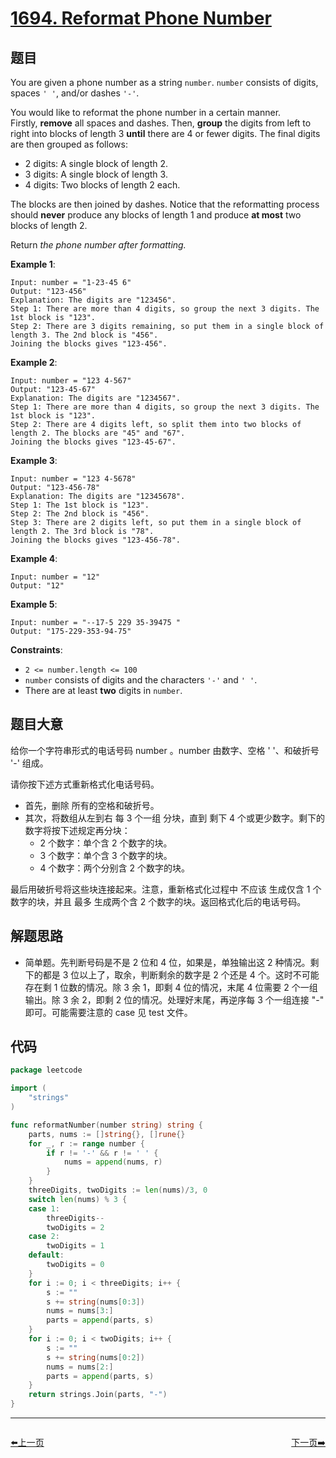 # [1694. Reformat Phone Number](https://leetcode.com/problems/reformat-phone-number/)


## 题目

You are given a phone number as a string `number`. `number` consists of digits, spaces `' '`, and/or dashes `'-'`.

You would like to reformat the phone number in a certain manner. Firstly, **remove** all spaces and dashes. Then, **group** the digits from left to right into blocks of length 3 **until** there are 4 or fewer digits. The final digits are then grouped as follows:

- 2 digits: A single block of length 2.
- 3 digits: A single block of length 3.
- 4 digits: Two blocks of length 2 each.

The blocks are then joined by dashes. Notice that the reformatting process should **never** produce any blocks of length 1 and produce **at most** two blocks of length 2.

Return *the phone number after formatting.*

**Example 1**:

```
Input: number = "1-23-45 6"
Output: "123-456"
Explanation: The digits are "123456".
Step 1: There are more than 4 digits, so group the next 3 digits. The 1st block is "123".
Step 2: There are 3 digits remaining, so put them in a single block of length 3. The 2nd block is "456".
Joining the blocks gives "123-456".

```

**Example 2**:

```
Input: number = "123 4-567"
Output: "123-45-67"
Explanation: The digits are "1234567".
Step 1: There are more than 4 digits, so group the next 3 digits. The 1st block is "123".
Step 2: There are 4 digits left, so split them into two blocks of length 2. The blocks are "45" and "67".
Joining the blocks gives "123-45-67".

```

**Example 3**:

```
Input: number = "123 4-5678"
Output: "123-456-78"
Explanation: The digits are "12345678".
Step 1: The 1st block is "123".
Step 2: The 2nd block is "456".
Step 3: There are 2 digits left, so put them in a single block of length 2. The 3rd block is "78".
Joining the blocks gives "123-456-78".

```

**Example 4**:

```
Input: number = "12"
Output: "12"

```

**Example 5**:

```
Input: number = "--17-5 229 35-39475 "
Output: "175-229-353-94-75"

```

**Constraints**:

- `2 <= number.length <= 100`
- `number` consists of digits and the characters `'-'` and `' '`.
- There are at least **two** digits in `number`.

## 题目大意

给你一个字符串形式的电话号码 number 。number 由数字、空格 ' '、和破折号 '-' 组成。

请你按下述方式重新格式化电话号码。

- 首先，删除 所有的空格和破折号。
- 其次，将数组从左到右 每 3 个一组 分块，直到 剩下 4 个或更少数字。剩下的数字将按下述规定再分块：
    - 2 个数字：单个含 2 个数字的块。
    - 3 个数字：单个含 3 个数字的块。
    - 4 个数字：两个分别含 2 个数字的块。

最后用破折号将这些块连接起来。注意，重新格式化过程中 不应该 生成仅含 1 个数字的块，并且 最多 生成两个含 2 个数字的块。返回格式化后的电话号码。

## 解题思路

- 简单题。先判断号码是不是 2 位和 4 位，如果是，单独输出这 2 种情况。剩下的都是 3 位以上了，取余，判断剩余的数字是 2 个还是 4 个。这时不可能存在剩 1 位数的情况。除 3 余 1，即剩 4 位的情况，末尾 4 位需要 2 个一组输出。除 3 余 2，即剩  2 位的情况。处理好末尾，再逆序每 3 个一组连接 "-" 即可。可能需要注意的 case 见 test 文件。

## 代码

```go
package leetcode

import (
	"strings"
)

func reformatNumber(number string) string {
	parts, nums := []string{}, []rune{}
	for _, r := range number {
		if r != '-' && r != ' ' {
			nums = append(nums, r)
		}
	}
	threeDigits, twoDigits := len(nums)/3, 0
	switch len(nums) % 3 {
	case 1:
		threeDigits--
		twoDigits = 2
	case 2:
		twoDigits = 1
	default:
		twoDigits = 0
	}
	for i := 0; i < threeDigits; i++ {
		s := ""
		s += string(nums[0:3])
		nums = nums[3:]
		parts = append(parts, s)
	}
	for i := 0; i < twoDigits; i++ {
		s := ""
		s += string(nums[0:2])
		nums = nums[2:]
		parts = append(parts, s)
	}
	return strings.Join(parts, "-")
}
```


----------------------------------------------
<div style="display: flex;justify-content: space-between;align-items: center;">
<p><a href="https://books.halfrost.com/leetcode/ChapterFour/1600~1699/1691.Maximum-Height-by-Stacking-Cuboids/">⬅️上一页</a></p>
<p><a href="https://books.halfrost.com/leetcode/ChapterFour/1600~1699/1695.Maximum-Erasure-Value/">下一页➡️</a></p>
</div>
